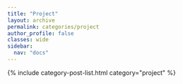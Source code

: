 ```yaml
---
title: "Project"
layout: archive
permalink: categories/project
author_profile: false
classes: wide
sidebar:
  nav: "docs"
---
```



{% include category-post-list.html category="project" %}